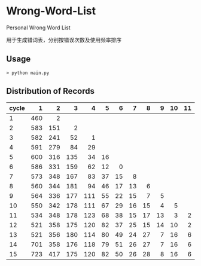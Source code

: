 # Wrong-Word-List

Personal Wrong Word List

用于生成错词表，分别按错误次数及使用频率排序

## Usage

```shell
> python main.py
```

## Distribution of Records

| cycle |    1 |    2 |    3 |    4 |    5 |    6 |    7 |    8 |    9 |   10 |   11 |   12 |
| :---- | ---: | ---: | ---: | ---: | ---: | ---: | ---: | ---: | ---: | ---: | ---: | ---: |
| 1     |  460 |    2 |      |      |      |      |      |      |      |      |      |      |
| 2     |  583 |  151 |    2 |      |      |      |      |      |      |      |      |      |
| 3     |  582 |  241 |   52 |    1 |      |      |      |      |      |      |      |      |
| 4     |  591 |  279 |   84 |   29 |      |      |      |      |      |      |      |      |
| 5     |  600 |  316 |  135 |   34 |   16 |      |      |      |      |      |      |      |
| 6     |  586 |  331 |  159 |   62 |   12 |    0 |      |      |      |      |      |      |
| 7     |  573 |  348 |  167 |   83 |   37 |   15 |    8 |      |      |      |      |      |
| 8     |  560 |  344 |  181 |   94 |   46 |   17 |   13 |    6 |      |      |      |      |
| 9     |  564 |  336 |  177 |  111 |   55 |   22 |   15 |    7 |    5 |      |      |      |
| 10    |  550 |  342 |  178 |  111 |   67 |   29 |   16 |   15 |    4 |    5 |      |      |
| 11    |  534 |  348 |  178 |  123 |   68 |   38 |   15 |   17 |   13 |    3 |    2 |      |
| 12    |  521 |  358 |  175 |  120 |   82 |   37 |   25 |   15 |   14 |   10 |    2 |    1 |
| 13    |  521 |  356 |  180 |  114 |   80 |   49 |   24 |   27 |    7 |   16 |    6 |    1 |
| 14    |  701 |  358 |  176 |  118 |   79 |   51 |   26 |   27 |    7 |   16 |    6 |    1 |
| 15    |  723 |  417 |  175 |  120 |   82 |   50 |   26 |   28 |    8 |   16 |    6 |    1 |